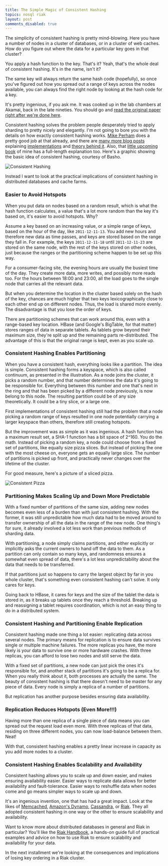 ```yaml
---
title: The Simple Magic of Consistent Hashing
topics: nosql riak
layout: post
comments_disabled: true
---
```

The simplicity of consistent hashing is pretty mind-blowing. Here you have a
number of nodes in a cluster of databases, or in a cluster of web caches. How do
you figure out where the data for a particular key goes in that cluster?

You apply a hash function to the key. That's it?  Yeah, that's the whole deal of
consistent hashing. It's in the name, isn't it?

The same key will always return the same hash code (hopefully), so once you've
figured out how you spread out a range of keys across the nodes available, you
can always find the right node by looking at the hash code for a key.

It's pretty ingenious, if you ask me. It was cooked up in the lab chambers at
Akamai, back in the late nineties. You should go and [read the original paper
right after we're done here][1].

Consistent hashing solves the problem people desperately tried to apply sharding
to pretty nicely and elegantly. I'm not going to bore you with the details on
how exactly consistent hashing works. [Mike Perham][2] does a pretty good job at
that already, and there are [many more blog posts][7] explaining
[implementations][8] and [theory behind it][9]. Also, that [little upcoming
book](http://twitter.com/riakhandbook) of mine has a full-length explanation
too. Here's a graphic showing the basic idea of consistent hashing, courtesy of
Basho.

![Consistent Hashing](http://paperplanes-assets.s3.amazonaws.com/consistent-hashing.png)

Instead I want to look at the practical implications of consistent hashing in
distributed databases and cache farms.

### Easier to Avoid Hotspots

When you put data on nodes based on a random result, which is what the hash
function calculates, a value that's a lot more random than the key it's based
on, it's easier to avoid hotspots. Why?

Assume a key based on an increasing value, or a simple range of keys, based on
the hour of the day, like `2011-12-11-13`. You add new hours and therefore new
data as time passes, and keys are stored based on the range they fall in. For
example, the keys `2011-12-11-18` until `2011-12-11-23` are stored on the same
node, with the rest of the keys stored on other nodes, just because the ranges
or the partitioning scheme happen to be set up this way.

For a consumer-facing site, the evening hours are usually the busiest time of
the day. They create more data, more writes, and possibly more reads too. For
the hours between 18:00 and 23:00, all the load goes to the single node that
carries all the relevant data.

But when you determine the location in the cluster based solely on the hash of
the key, chances are much higher that two keys lexicographically close to each
other end up on different nodes. Thus, the load is shared more evenly. The
disadvantage is that you lose the order of keys.

There are partitioning schemes that can work around this, even with a
range-based key location. HBase (and Google's BigTable, for that matter) stores
ranges of data in separate tablets. As tablets grow beyond their maximum size,
they're split up and the remaining parts re-distributed. The advantage of this
is that the original range is kept, even as you scale up.

### Consistent Hashing Enables Partitioning

When you have a consistent hash, everything looks like a partition. The idea is
simple. Consistent hashing forms a keyspace, which is also called continuum, as
presented in the illustration. As a node joins the cluster, it picks a random
number, and that number determines the data it's going to be responsible for.
Everything between this number and one that's next in the ring and that has
been picked by a different node previously, is now belong to this node. The
resulting partition could be of any size theoretically. It could be a tiny
slice, or a large one.

First implementations of consistent hashing still had the problem that a node
picking a random range of keys resulted in one node potentially carrying a
larger keyspace than others, therefore still creating hotspots.

But the improvement was as simple as it was ingenious. A hash function has a
maximum result set, a SHA-1 function has a bit space of 2^160. You do the
math. Instead of picking a random key, a node could choose from a fixed set of
partitions, like equally size pizza slices. But instead of picking the one with
the most cheese on, everyone gets an equally large slice. The number of
partitions is picked up front, and practically never changes over the lifetime
of the cluster.

For good measure, here's a picture of a sliced pizza.

![Consistent Pizza](http://paperplanes-assets.s3.amazonaws.com/consistent-pizza.jpg)

### Partitioning Makes Scaling Up and Down More Predictable

With a fixed number of partitions of the same size, adding new nodes becomes
even less of a burden than with just consistent hashing. With the former, it was
still unpredictable how much data had to be moved around to transfer ownership
of all the data in the range of the new node. One thing's for sure, it already
involved a lot less work than previous methods of sharding data.

With partitioning, a node simply claims partitions, and either explicitly or
implicitly asks the current owners to hand off the data to them. As a partition
can only contain so many keys, and randomness ensures a somewhat even spread of
data, there's a lot less unpredictability about the data that needs to be
transferred.

If that partitions just so happens to carry the largest object by far in you
whole cluster, that's something even consistent hashing can't solve. It only
cares for keys.

Going back to HBase, it cares for keys and the size of the tablet the data is
stored in, as it breaks up tablets once they reach a threshold.  Breaking up and
reassigning a tablet requires coordination, which is not an easy thing to do in
a distributed system.

### Consistent Hashing and Partitioning Enable Replication

Consistent hashing made one thing a lot easier: replicating data across several
nodes. The primary means for replication is to ensure data survives single or
multiple machine failures. The more replicas you have, the more likely is your
data to survive one or more hardware crashes. With three replicas, you can
afford to lose two nodes and still serve the data.

With a fixed set of partitions, a new node can just pick the ones it's
responsible for, and another stack of partitions it's going to be a replica for.
When you really think about it, both processes are actually the same. The beauty
of consistent hashing is that there doesn't need to be master for any piece of
data. Every node is simply a replica of a number of partitions.

But replication has another purpose besides ensuring data availability.

### Replication Reduces Hotspots (Even More!!!)

Having more than one replica of a single piece of data means you can spread out
the request load even more. With three replicas of that data, residing on three
different nodes, you can now load-balance between them. Neat!

With that, consistent hashing enables a pretty linear increase in capacity as you
add more nodes to a cluster.

### Consistent Hashing Enables Scalability and Availability

Consistent hashing allows you to scale up and down easier, and makes ensuring
availability easier. Easier ways to replicate data allows for better
availability and fault-tolerance. Easier ways to reshuffle data when nodes come
and go means simpler ways to scale up and down.

It's an ingenious invention, one that has had a great impact. Look at the likes
of [Memcached][3], [Amazon's Dynamo][4], [Cassandra][5], or [Riak][6]. They all
adopted consistent hashing in one way or the other to ensure scalability and
availability.

Want to know more about distributed databases in general and Riak in particular?
You'll like the [Riak Handbook](http://riakhandbook.com/), a hands-on
guide full of practical examples and advice on how to use Riak to ensure
scalability and availability for your data.

In the next installment we're looking at the consequences and implications of
losing key ordering in a Riak cluster.

[1]: http://www.akamai.com/dl/technical_publications/ConsistenHashingandRandomTreesDistributedCachingprotocolsforrelievingHotSpotsontheworldwideweb.pdf "Akamai - Consistent Hashing and Random Trees"
[2]: http://www.mikeperham.com/2009/01/14/consistent-hashing-in-memcache-client/ "Mike Perham - Consistent Hashing in memcache-client"
[3]: http://memcached.org/ "Memcached"
[4]: http://www.allthingsdistributed.com/2007/10/amazons_dynamo.html "Amazon Dynamo"
[5]: http://cassandra.apache.org/ "Cassandra"
[6]: http://basho.com/products/riak-overview/ "Riak"
[7]: http://www.tomkleinpeter.com/2008/03/17/programmers-toolbox-part-3-consistent-hashing/ "Tom Peter - Programmer’s Toolbox Part 3: Consistent Hashing"
[8]: http://www.lexemetech.com/2007/11/consistent-hashing.html "Tom White - Consistent Hashing"
[9]: http://michaelnielsen.org/blog/consistent-hashing/ "Michael Nielsen - Consistent Hashing"

